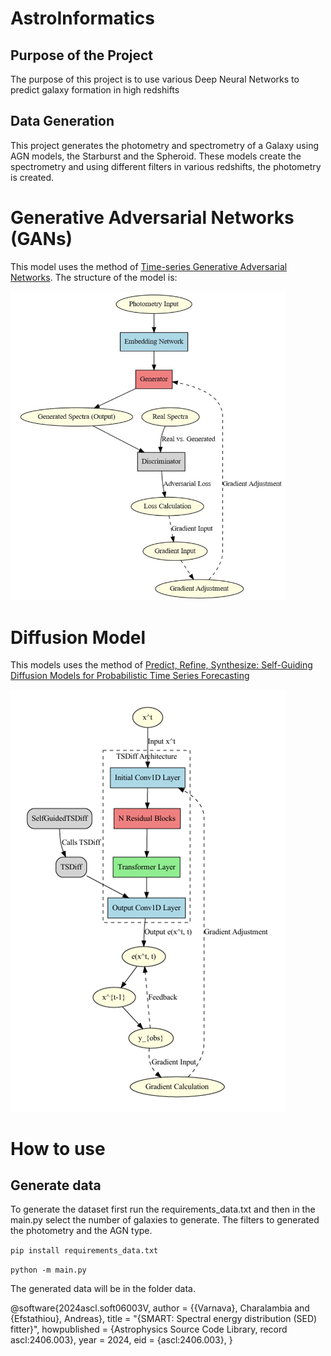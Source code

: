 # AstroInformatics
## Purpose of the Project
The purpose of this project is to use various Deep Neural Networks to predict galaxy formation in high redshifts

## Data Generation
This project generates the photometry and spectrometry of a Galaxy using AGN models, the Starburst and the Spheroid. 
These models create the spectrometry and using different filters in various redshifts, the photometry is created.

# Generative Adversarial Networks (GANs) 
This model uses the method of [Time-series Generative Adversarial Networks](https://papers.nips.cc/paper_files/paper/2019/hash/c9efe5f26cd17ba6216bbe2a7d26d490-Abstract.html).
The structure of the model is:

<img src="Pictures/image-2.png" width="440">

# Diffusion Model
This models uses the method of [Predict, Refine, Synthesize: Self-Guiding Diffusion Models for Probabilistic Time Series Forecasting](https://paperswithcode.com/paper/predict-refine-synthesize-self-guiding)

![alt text](Pictures/image-1.png)

# How to use
## Generate data
To generate the dataset first run the requirements_data.txt and then in the main.py select the number of galaxies to generate. The filters to generated the photometry and the AGN type.

```pip install requirements_data.txt```

```python -m main.py```

The generated data will be in the folder data.

@software{2024ascl.soft06003V,
   author = {{Varnava}, Charalambia and {Efstathiou}, Andreas},
    title = "{SMART: Spectral energy distribution (SED) fitter}",
  howpublished = {Astrophysics Source Code Library, record ascl:2406.003},
     year = 2024,
   eid = {ascl:2406.003},
}